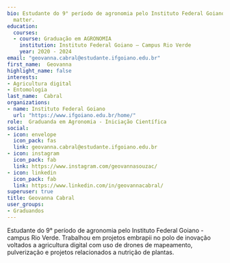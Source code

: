 ```yaml
---
bio: Estudante do 9° período de agronomia pelo Instituto Federal Goiano - campus Rio Verde. Trabalhou em projetos embrapii no polo de inovação voltados a agricultura digital com uso de drones de mapeamento, pulverização e projetos relacionados a nutrição de plantas.
  matter.
education:
  courses:
  - course: Graduação em AGRONOMIA
    institution: Instituto Federal Goiano – Campus Rio Verde
    year: 2020 - 2024
email: "geovanna.cabral@estudante.ifgoiano.edu.br"
first_name:  Geovanna
highlight_name: false
interests:
- Agricultura digital
- Entomologia
last_name:  Cabral
organizations:
- name: Instituto Federal Goiano
  url: "https://www.ifgoiano.edu.br/home/"
role:  Graduanda em Agronomia - Iniciação Científica
social:
- icon: envelope
  icon_pack: fas
  link: geovanna.cabral@estudante.ifgoiano.edu.br
- icon: instagram
  icon_pack: fab
  link: https://www.instagram.com/geovannasouzac/
- icon: linkedin
  icon_pack: fab
  link: https://www.linkedin.com/in/geovannacabral/
superuser: true
title: Geovanna Cabral
user_groups:
- Graduandos
---
```


Estudante do 9° período de agronomia pelo Instituto Federal Goiano - campus Rio Verde. Trabalhou em projetos embrapii no polo de inovação voltados a agricultura digital com uso de drones de mapeamento, pulverização e projetos relacionados a nutrição de plantas.